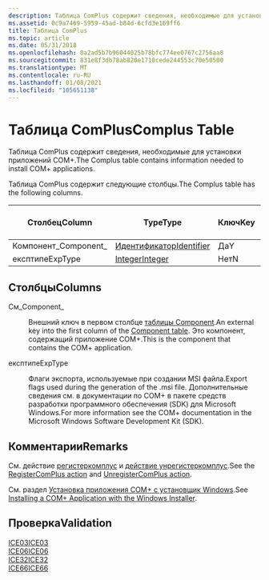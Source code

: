 ```yaml
---
description: Таблица ComPlus содержит сведения, необходимые для установки приложений COM+.
ms.assetid: 0c9a7469-5959-45ad-b84d-6cfd3e169ff6
title: Таблица ComPlus
ms.topic: article
ms.date: 05/31/2018
ms.openlocfilehash: 0a2ad5b7b96044025b78bfc774ee0767c2756aa8
ms.sourcegitcommit: 831e8f3db78ab820e1710cede244553c70e50500
ms.translationtype: MT
ms.contentlocale: ru-RU
ms.lasthandoff: 01/08/2021
ms.locfileid: "105651138"
---
```

# <a name="complus-table"></a><span data-ttu-id="d9a03-103">Таблица ComPlus</span><span class="sxs-lookup"><span data-stu-id="d9a03-103">Complus Table</span></span>

<span data-ttu-id="d9a03-104">Таблица ComPlus содержит сведения, необходимые для установки приложений COM+.</span><span class="sxs-lookup"><span data-stu-id="d9a03-104">The Complus table contains information needed to install COM+ applications.</span></span>

<span data-ttu-id="d9a03-105">Таблица ComPlus содержит следующие столбцы.</span><span class="sxs-lookup"><span data-stu-id="d9a03-105">The Complus table has the following columns.</span></span>



| <span data-ttu-id="d9a03-106">Столбец</span><span class="sxs-lookup"><span data-stu-id="d9a03-106">Column</span></span>      | <span data-ttu-id="d9a03-107">Type</span><span class="sxs-lookup"><span data-stu-id="d9a03-107">Type</span></span>                         | <span data-ttu-id="d9a03-108">Ключ</span><span class="sxs-lookup"><span data-stu-id="d9a03-108">Key</span></span> | <span data-ttu-id="d9a03-109">Допускает значения NULL</span><span class="sxs-lookup"><span data-stu-id="d9a03-109">Nullable</span></span> |
|-------------|------------------------------|-----|----------|
| <span data-ttu-id="d9a03-110">Компонент\_</span><span class="sxs-lookup"><span data-stu-id="d9a03-110">Component\_</span></span> | [<span data-ttu-id="d9a03-111">Идентификатор</span><span class="sxs-lookup"><span data-stu-id="d9a03-111">Identifier</span></span>](identifier.md) | <span data-ttu-id="d9a03-112">Да</span><span class="sxs-lookup"><span data-stu-id="d9a03-112">Y</span></span>   | <span data-ttu-id="d9a03-113">Нет</span><span class="sxs-lookup"><span data-stu-id="d9a03-113">N</span></span>        |
| <span data-ttu-id="d9a03-114">експтипе</span><span class="sxs-lookup"><span data-stu-id="d9a03-114">ExpType</span></span>     | [<span data-ttu-id="d9a03-115">Integer</span><span class="sxs-lookup"><span data-stu-id="d9a03-115">Integer</span></span>](integer.md)       | <span data-ttu-id="d9a03-116">Нет</span><span class="sxs-lookup"><span data-stu-id="d9a03-116">N</span></span>   | <span data-ttu-id="d9a03-117">Да</span><span class="sxs-lookup"><span data-stu-id="d9a03-117">Y</span></span>        |



 

## <a name="columns"></a><span data-ttu-id="d9a03-118">Столбцы</span><span class="sxs-lookup"><span data-stu-id="d9a03-118">Columns</span></span>

<dl> <dt>

<span data-ttu-id="d9a03-119"><span id="Component_"></span><span id="component_"></span><span id="COMPONENT_"></span>См\_</span><span class="sxs-lookup"><span data-stu-id="d9a03-119"><span id="Component_"></span><span id="component_"></span><span id="COMPONENT_"></span>Component\_</span></span>
</dt> <dd>

<span data-ttu-id="d9a03-120">Внешний ключ в первом столбце [таблицы Component](component-table.md).</span><span class="sxs-lookup"><span data-stu-id="d9a03-120">An external key into the first column of the [Component table](component-table.md).</span></span> <span data-ttu-id="d9a03-121">Это компонент, содержащий приложение COM+.</span><span class="sxs-lookup"><span data-stu-id="d9a03-121">This is the component that contains the COM+ application.</span></span>

</dd> <dt>

<span data-ttu-id="d9a03-122"><span id="ExpType"></span><span id="exptype"></span><span id="EXPTYPE"></span>експтипе</span><span class="sxs-lookup"><span data-stu-id="d9a03-122"><span id="ExpType"></span><span id="exptype"></span><span id="EXPTYPE"></span>ExpType</span></span>
</dt> <dd>

<span data-ttu-id="d9a03-123">Флаги экспорта, используемые при создании MSI файла.</span><span class="sxs-lookup"><span data-stu-id="d9a03-123">Export flags used during the generation of the .msi file.</span></span> <span data-ttu-id="d9a03-124">Дополнительные сведения см. в документации по COM+ в пакете средств разработки программного обеспечения (SDK) для Microsoft Windows.</span><span class="sxs-lookup"><span data-stu-id="d9a03-124">For more information see the COM+ documentation in the Microsoft Windows Software Development Kit (SDK).</span></span>

</dd> </dl>

## <a name="remarks"></a><span data-ttu-id="d9a03-125">Комментарии</span><span class="sxs-lookup"><span data-stu-id="d9a03-125">Remarks</span></span>

<span data-ttu-id="d9a03-126">См. действие [регистеркомплус](registercomplus-action.md) и [действие унрегистеркомплус](unregistercomplus-action.md).</span><span class="sxs-lookup"><span data-stu-id="d9a03-126">See the [RegisterComPlus action](registercomplus-action.md) and [UnregisterComPlus action](unregistercomplus-action.md).</span></span>

<span data-ttu-id="d9a03-127">См. раздел [Установка приложения COM+ с установщик Windows](installing-a-com--application-with-the-windows-installer.md).</span><span class="sxs-lookup"><span data-stu-id="d9a03-127">See [Installing a COM+ Application with the Windows Installer](installing-a-com--application-with-the-windows-installer.md).</span></span>

## <a name="validation"></a><span data-ttu-id="d9a03-128">Проверка</span><span class="sxs-lookup"><span data-stu-id="d9a03-128">Validation</span></span>

<dl>

[<span data-ttu-id="d9a03-129">ICE03</span><span class="sxs-lookup"><span data-stu-id="d9a03-129">ICE03</span></span>](ice03.md)  
[<span data-ttu-id="d9a03-130">ICE06</span><span class="sxs-lookup"><span data-stu-id="d9a03-130">ICE06</span></span>](ice06.md)  
[<span data-ttu-id="d9a03-131">ICE32</span><span class="sxs-lookup"><span data-stu-id="d9a03-131">ICE32</span></span>](ice32.md)  
[<span data-ttu-id="d9a03-132">ICE66</span><span class="sxs-lookup"><span data-stu-id="d9a03-132">ICE66</span></span>](ice66.md)  
</dl>

 

 




